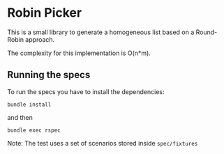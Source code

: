 # Robin Picker

This is a small library to generate a homogeneous list based on a Round-Robin approach.

The complexity for this implementation is O(n*m).

## Running the specs
To run the specs you have to install the dependencies:

`bundle install`

and then

`bundle exec rspec`

Note: The test uses a set of scenarios stored inside `spec/fixtures`
